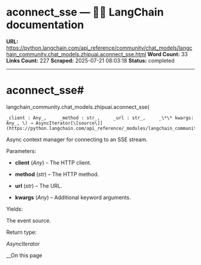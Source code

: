 # aconnect_sse — 🦜🔗 LangChain  documentation

**URL:** https://python.langchain.com/api_reference/community/chat_models/langchain_community.chat_models.zhipuai.aconnect_sse.html
**Word Count:** 33
**Links Count:** 227
**Scraped:** 2025-07-21 08:03:18
**Status:** completed

---

# aconnect\_sse\#

langchain\_community.chat\_models.zhipuai.aconnect\_sse\(

    _client : Any_,     _method : str_,     _url : str_,     _\*\* kwargs: Any_, \) → AsyncIterator[\[source\]](https://python.langchain.com/api_reference/_modules/langchain_community/chat_models/zhipuai.html#aconnect_sse)\#     

Async context manager for connecting to an SSE stream.

Parameters:     

  * **client** \(_Any_\) – The HTTP client.

  * **method** \(_str_\) – The HTTP method.

  * **url** \(_str_\) – The URL.

  * **kwargs** \(_Any_\) – Additional keyword arguments.

Yields:     

The event source.

Return type:     

_AsyncIterator_

__On this page